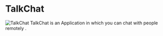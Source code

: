 # TalkChat
![TalkChat](https://github.com/vrushabhd/TalkChat/blob/master/chatlogo.png)
TalkChat is an Application in which you can chat with people remotely .
